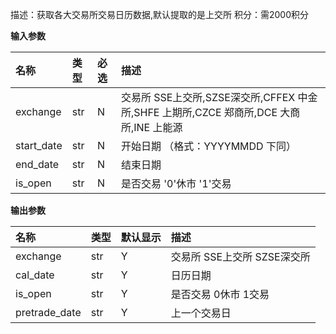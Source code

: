  描述：获取各大交易所交易日历数据,默认提取的是上交所
积分：需2000积分

**输入参数**

| 名称       | 类型 | 必选 | 描述                                                         |
| :--------- | :--- | :--- | :----------------------------------------------------------- |
| exchange   | str  | N    | 交易所 SSE上交所,SZSE深交所,CFFEX 中金所,SHFE 上期所,CZCE 郑商所,DCE 大商所,INE 上能源 |
| start_date | str  | N    | 开始日期 （格式：YYYYMMDD 下同）                             |
| end_date   | str  | N    | 结束日期                                                     |
| is_open    | str  | N    | 是否交易 '0'休市 '1'交易                                     |

**输出参数**

| 名称          | 类型 | 默认显示 | 描述                        |
| :------------ | :--- | :------- | :-------------------------- |
| exchange      | str  | Y        | 交易所 SSE上交所 SZSE深交所 |
| cal_date      | str  | Y        | 日历日期                    |
| is_open       | str  | Y        | 是否交易 0休市 1交易        |
| pretrade_date | str  | Y        | 上一个交易日                |

